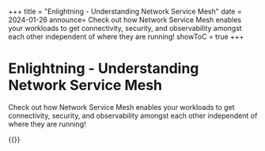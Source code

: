 +++
title = "Enlightning - Understanding Network Service Mesh"
date = 2024-01-26
announce= Check out how Network Service Mesh enables your workloads to get connectivity, security, and observability amongst each other independent of where they are running!
showToC = true
+++

# Enlightning - Understanding Network Service Mesh

Check out how Network Service Mesh enables your workloads to get connectivity, security, and observability amongst each other independent of where they are running!

{{<youtube nyfeysBlO5c>}}